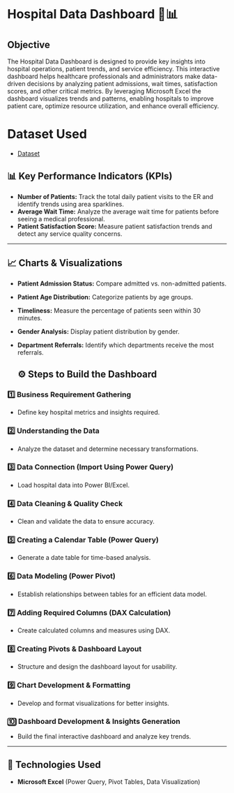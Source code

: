 # Hospital Data Dashboard 🏥📊
## Objective
The Hospital Data Dashboard is designed to provide key insights into hospital operations, patient trends, and service efficiency. This interactive dashboard helps healthcare professionals and administrators make data-driven decisions by analyzing patient admissions, wait times, satisfaction scores, and other critical metrics.
By leveraging Microsoft Excel the dashboard visualizes trends and patterns, enabling hospitals to improve patient care, optimize resource utilization, and enhance overall efficiency.

# Dataset Used
- <a href="https://github.com/Shashank2650/Data-Analysis-Dashboard/blob/main/Hospital%20Emergency%20Room%20Data.csv">Dataset</a>

## 📊 Key Performance Indicators (KPIs)
- **Number of Patients:** Track the total daily patient visits to the ER and identify trends using area sparklines.
- **Average Wait Time:** Analyze the average wait time for patients before seeing a medical professional.
- **Patient Satisfaction Score:** Measure patient satisfaction trends and detect any service quality concerns.

---

## 📈 Charts & Visualizations
- **Patient Admission Status:** Compare admitted vs. non-admitted patients.
- **Patient Age Distribution:** Categorize patients by age groups.
- **Timeliness:** Measure the percentage of patients seen within 30 minutes.
- **Gender Analysis:** Display patient distribution by gender.
- **Department Referrals:** Identify which departments receive the most referrals.

  ## ⚙️ Steps to Build the Dashboard

### **1️⃣ Business Requirement Gathering**
   - Define key hospital metrics and insights required.

### **2️⃣ Understanding the Data**
   - Analyze the dataset and determine necessary transformations.

### **3️⃣ Data Connection (Import Using Power Query)**
   - Load hospital data into Power BI/Excel.

### **4️⃣ Data Cleaning & Quality Check**
   - Clean and validate the data to ensure accuracy.

### **5️⃣ Creating a Calendar Table (Power Query)**
   - Generate a date table for time-based analysis.

### **6️⃣ Data Modeling (Power Pivot)**
   - Establish relationships between tables for an efficient data model.

### **7️⃣ Adding Required Columns (DAX Calculation)**
   - Create calculated columns and measures using DAX.

### **8️⃣ Creating Pivots & Dashboard Layout**
   - Structure and design the dashboard layout for usability.

### **9️⃣ Chart Development & Formatting**
   - Develop and format visualizations for better insights.

### **🔟 Dashboard Development & Insights Generation**
   - Build the final interactive dashboard and analyze key trends.

---

## 🚀 Technologies Used
- **Microsoft Excel** (Power Query, Pivot Tables, Data Visualization)

